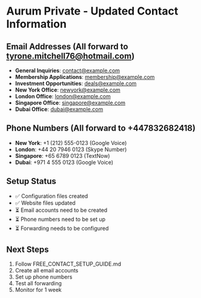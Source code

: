 
# Aurum Private - Updated Contact Information

## Email Addresses (All forward to tyrone.mitchell76@hotmail.com)
- **General Inquiries**: contact@example.com
- **Membership Applications**: membership@example.com  
- **Investment Opportunities**: deals@example.com
- **New York Office**: newyork@example.com
- **London Office**: london@example.com
- **Singapore Office**: singapore@example.com
- **Dubai Office**: dubai@example.com

## Phone Numbers (All forward to +447832682418)
- **New York**: +1 (212) 555-0123 (Google Voice)
- **London**: +44 20 7946 0123 (Skype Number)
- **Singapore**: +65 6789 0123 (TextNow)
- **Dubai**: +971 4 555 0123 (Google Voice)

## Setup Status
- ✅ Configuration files created
- ✅ Website files updated
- ⏳ Email accounts need to be created
- ⏳ Phone numbers need to be set up
- ⏳ Forwarding needs to be configured

## Next Steps
1. Follow FREE_CONTACT_SETUP_GUIDE.md
2. Create all email accounts
3. Set up phone numbers
4. Test all forwarding
5. Monitor for 1 week
